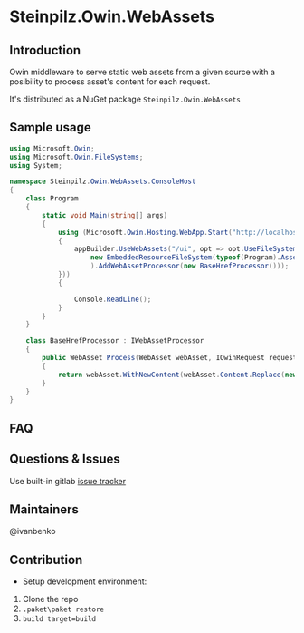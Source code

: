 # Steinpilz.Owin.WebAssets

## Introduction

Owin middleware to serve static web assets from a given source with a posibility to process asset's content for each request.

It's distributed as a NuGet package `Steinpilz.Owin.WebAssets`

## Sample usage

```csharp
using Microsoft.Owin;
using Microsoft.Owin.FileSystems;
using System;

namespace Steinpilz.Owin.WebAssets.ConsoleHost
{
    class Program
    {
        static void Main(string[] args)
        {
            using (Microsoft.Owin.Hosting.WebApp.Start("http://localhost:5008", appBuilder =>
            {
                appBuilder.UseWebAssets("/ui", opt => opt.UseFileSystem(
                    new EmbeddedResourceFileSystem(typeof(Program).Assembly, "Steinpilz.Owin.WebAssets.ConsoleHost.assets")
                    ).AddWebAssetProcessor(new BaseHrefProcessor()));
            }))
            {

                Console.ReadLine();
            }
        }
    }

    class BaseHrefProcessor : IWebAssetProcessor
    {
        public WebAsset Process(WebAsset webAsset, IOwinRequest request)
        {
            return webAsset.WithNewContent(webAsset.Content.Replace(new[] { ("{BASE_HREF}", request.PathBase.Value + "/") }));
        }
    }
}
```

## FAQ

## Questions & Issues

Use built-in gitlab [issue tracker](https://github.com/Steinpilz/owin-webassets/issues)

## Maintainers
@ivanbenko

## Contribution

* Setup development environment:

1. Clone the repo
2. ```.paket\paket restore``` 
3. ```build target=build```
